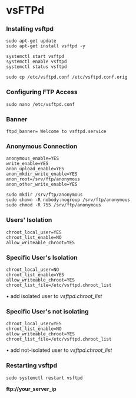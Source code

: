 # vsFTPd

### Installing vsftpd

```
sudo apt-get update
sudo apt-get install vsftpd -y
```

```
systemctl start vsftpd
systemctl enable vsftpd
systemctl status vsftpd
```

```
sudo cp /etc/vsftpd.conf /etc/vsftpd.conf.orig
```

### Configuring FTP Access

```
sudo nano /etc/vsftpd.conf
```

### Banner
```
ftpd_banner= Welcome to vsftpd.service
```

### Anonymous Connection

```
anonymous_enable=YES
write_enable=YES
anon_upload_enable=YES
anon_mkdir_write_enable=YES
anon_root=/srv/ftp/anonymous
anon_other_write_enable=YES
```

```
sudo mkdir /srv/ftp/anonymous
sudo chown -R nobody:nogroup /srv/ftp/anonymous
sudo chmod -R 755 /srv/ftp/anonymous
```

### Users' Isolation

```
chroot_local_user=YES
chroot_list_enable=NO
allow_writeable_chroot=YES
```

### Specific User's Isolation

```
chroot_local_user=NO
chroot_list_enable=YES 
allow_writeable_chroot=YES
chroot_list_file=/etc/vsftpd.chroot_list
```
• add isolated user to *vsftpd.chroot_list*

### Specific User's not isolating

```
chroot_local_user=YES
chroot_list_enable=NO
allow_writeable_chroot=YES
chroot_list_file=/etc/vsftpd.chroot_list
```
• add not-isolated user to *vsftpd.chroot_list*

### Restarting vsftpd

```
sudo systemctl restart vsftpd
```

**ftp://your_server_ip**

